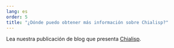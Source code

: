 ```yaml
---
lang: es
order: 5
title: "¿Dónde puedo obtener más información sobre Chialisp?"
---
```


Lea nuestra publicación de blog que presenta [Chialisp](https://www.chia.net/2019/11/27/chialisp.en.html).
